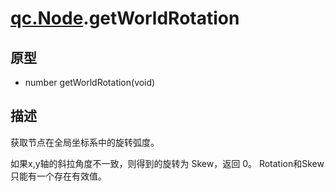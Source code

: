# [qc.Node](CNode.md).getWorldRotation

## 原型
* number getWorldRotation(void)

## 描述
获取节点在全局坐标系中的旋转弧度。

如果x,y轴的斜拉角度不一致，则得到的旋转为 Skew，返回 0。
Rotation和Skew只能有一个存在有效值。

